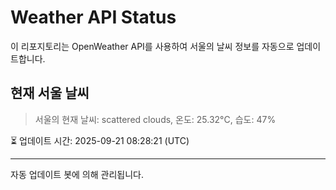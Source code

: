 
# Weather API Status

이 리포지토리는 OpenWeather API를 사용하여 서울의 날씨 정보를 자동으로 업데이트합니다.

## 현재 서울 날씨
> 서울의 현재 날씨: scattered clouds, 온도: 25.32°C, 습도: 47%

⏳ 업데이트 시간: 2025-09-21 08:28:21 (UTC)

---
자동 업데이트 봇에 의해 관리됩니다.

